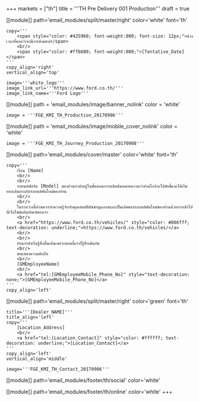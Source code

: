 +++
markets = ["th"]
title = '''TH Pre Delivery 001 Production'''
draft = true

[[module]]
path='email_modules/split/master/right'
color='white'
font='th'

	copy='''
		<span style="color: #425968; font-weight:800; font-size: 12px;">ช่วงเวลาที่คาดว่าจะมีการส่งมอบ</span>
		<br/>
		<span style="color: #ff6600; font-weight:800;">[Tentative_Date]</span>
	'''
	copy_align='right'
	vertical_align='top'

	image='''white_logo'''
	image_link_url='''https://www.ford.co.th/'''
	image_link_name='''Ford Logo'''

[[module]]
path = 'email_modules/image/banner_nolink'
color = 'white'

	image = '''FGE_KMI_TH_Production_20170906'''

[[module]]
path = 'email_modules/image/mobile_cover_nolink'
color = 'white'

	image = '''FGE_KMI_TH_Journey_Production_20170908'''

[[module]]
path='email_modules/cover/master'
color='white'
font='th'

	copy='''
		เรียน [Name]
		<br/>
		<br/>
		รถยนต์ฟอร์ด [Model] ของท่านกำลังอยู่ในขั้นตอนการผลิตนั่นหมายความว่าท่านใกล้จะได้ขับขี่และได้เริ่มออกเดินทางกับรถยนต์คันใหม่ของท่าน 
		<br/>
		<br/>
		ในระหว่างนี้ท่านควรทำความรู้จักกับคุณสมบัติอันชาญฉลาดและเป็นเลิศของรถยนต์คันใหม่ของท่านด้วยการเข้าไปที่เว็บไซต์ผลิตภัณฑ์ของเรา
		<br/>
		<a href="https://www.ford.co.th/vehicles/" style="color: #006fff; text-decoration: underline;">https://www.ford.co.th/vehicles/</a>
		<br/>
		<br/>
		ท่านกำลังเริ่มรู้สึกตื่นเต้นเพราะตอนนี้เราก็รู้สึกเช่นกัน
		<br/>
		ขอแสดงความนับถือ
		<br/>
		[GMEmployeeName]
		<br/>
		<a href="tel:[GMEmployeeMobile_Phone_No]" style="text-decoration: none;">[GMEmployeeMobile_Phone_No]</a>
	'''
	copy_align='left'

[[module]]
path='email_modules/split/master/right'
color='green'
font='th'

	title='''[Dealer_NAME]'''
	title_align='left'
	copy='''
		[Location_Address]
		<br/>
		<a href="tel:[Location_Contact]" style="color: #ffffff; text-decoration: underline;">[Location_Contact]</a>
	'''
	copy_align='left'
	vertical_align='middle'

	image='''FGE_KMI_TH_Contact_20170906'''

[[module]]
path='email_modules/footer/th/social'
color='white'

[[module]]
path='email_modules/footer/th/online'
color='white'
+++